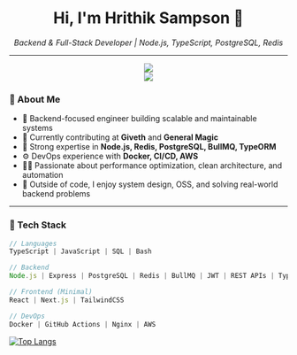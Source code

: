 <h1 align="center">Hi, I'm Hrithik Sampson 👋</h1>
<p align="center">
  <em>Backend & Full-Stack Developer | Node.js, TypeScript, PostgreSQL, Redis</em>
</p>

---



<p align="center"> <img src="https://github-readme-stats.vercel.app/api?username=HrithikSampson&show_icons=true&theme=github_dark" /> <br /> <img src="https://github-readme-streak-stats.herokuapp.com/?user=HrithikSampson&theme=github-dark" /> </p>

### 🧠 About Me

- 🔧 Backend-focused engineer building scalable and maintainable systems
- 💼 Currently contributing at **Giveth** and **General Magic**
- 🧪 Strong expertise in **Node.js, Redis, PostgreSQL, BullMQ, TypeORM**
- ⚙️ DevOps experience with **Docker, CI/CD, AWS**
- 👨‍💻 Passionate about performance optimization, clean architecture, and automation
- 🧘 Outside of code, I enjoy system design, OSS, and solving real-world backend problems

---

### 🧰 Tech Stack

```ts
// Languages
TypeScript | JavaScript | SQL | Bash

// Backend
Node.js | Express | PostgreSQL | Redis | BullMQ | JWT | REST APIs | TypeORM

// Frontend (Minimal)
React | Next.js | TailwindCSS

// DevOps
Docker | GitHub Actions | Nginx | AWS
```

[![Top Langs](https://github-readme-stats.vercel.app/api/top-langs/?username=anuraghazra)](https://github.com/anuraghazra/github-readme-stats)
